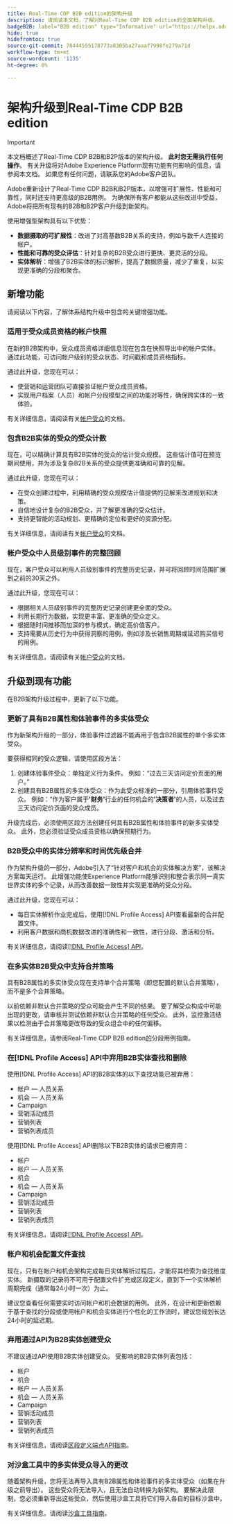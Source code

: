 ```yaml
---
title: Real-Time CDP B2B edition的架构升级
description: 请阅读本文档，了解对Real-Time CDP B2B edition的全面架构升级。
badgeB2B: label="B2B edition" type="Informative" url="https://helpx.adobe.com/legal/product-descriptions/real-time-customer-data-platform-b2b-edition-prime-and-ultimate-packages.html newtab=true"
hide: true
hidefromtoc: true
source-git-commit: 78444555178773a8305ba27aaaf7998fe279a71d
workflow-type: tm+mt
source-wordcount: '1135'
ht-degree: 0%

---
```


# 架构升级到Real-Time CDP B2B edition

>[!IMPORTANT]
>
>本文档概述了Real-Time CDP B2B和B2P版本的架构升级。 **此时您无需执行任何操作**。 有关升级将对Adobe Experience Platform现有功能有何影响的信息，请参阅本文档。 如果您有任何问题，请联系您的Adobe客户团队。

Adobe重新设计了Real-Time CDP B2B和B2P版本，以增强可扩展性、性能和可靠性，同时还支持更高级的B2B用例。 为确保所有客户都能从这些改进中受益，Adobe将把所有现有的B2B和B2P客户升级到新架构。

使用增强型架构具有以下优势：

* **数据摄取的可扩展性**：改进了对高基数B2B关系的支持，例如与数千人连接的帐户。
* **性能和可靠的受众评估**：针对复杂的B2B受众进行更快、更灵活的分段。
* **实体解析**：增强了B2B实体的标识解析，提高了数据质量，减少了重复，以实现更准确的分段和聚合。

## 新增功能

请阅读以下内容，了解体系结构升级中包含的关键增强功能。

### 适用于受众成员资格的帐户快照

在新的B2B架构中，受众成员资格详细信息现在包含在快照导出中的帐户实体。 通过此功能，可访问帐户级别的受众状态、时间戳和成员资格指标。

通过此升级，您现在可以：

* 使营销和运营团队可直接验证帐户受众成员资格。
* 实现用户档案（人员）和帐户分段模型之间的功能对等性，确保跨实体的一致体验。

有关详细信息，请阅读有关[帐户受众](../segmentation/types/account-audiences.md)的文档。

### 包含B2B实体的受众的受众计数

现在，可以精确计算具有B2B实体的受众的估计受众规模。 这些估计值可在预览期间使用，并为涉及复杂B2B关系的受众提供更准确和可靠的见解。

通过此升级，您现在可以：

* 在受众创建过程中，利用精确的受众规模估计值提供的见解来改进规划和决策。
* 自信地设计复杂的B2B受众，并了解更准确的受众估计。
* 支持更智能的活动规划、更精确的定位和更好的资源分配。

有关详细信息，请阅读有关[帐户受众](../segmentation/types/account-audiences.md)的文档。

### 帐户受众中人员级别事件的完整回顾

现在，客户受众可以利用人员级别事件的完整历史记录，并可将回顾时间范围扩展到之前的30天之外。

通过此升级，您现在可以：

* 根据相关人员级别事件的完整历史记录创建更全面的受众。
* 利用长期行为数据，实现更丰富、更准确的受众定义。
* 根据随时间推移而加深的参与模式，确定高价值客户。
* 支持需要从历史行为中获得洞察的用例，例如涉及长销售周期或延迟购买信号的用例。

有关详细信息，请阅读有关[帐户受众](../segmentation/types/account-audiences.md)的文档。

## 升级到现有功能

在B2B架构升级过程中，更新了以下功能。

### 更新了具有B2B属性和体验事件的多实体受众

作为新架构升级的一部分，体验事件过滤器不能再用于包含B2B属性的单个多实体受众。

要获得相同的受众逻辑，请使用区段方法：

1. 创建体验事件受众：单独定义行为条件。 例如：“过去三天访问定价页面的用户。”
2. 创建具有B2B属性的多实体受众：作为此受众标准的一部分，引用体验事件受众。 例如：“作为客户属于&#x200B;**&#39;财务&#39;**&#x200B;行业的任何机会的&#x200B;**&#39;决策者&#39;**&#x200B;的人员，以及过去三天访问定价页面的受众成员。

升级完成后，必须使用区段方法创建任何具有B2B属性和体验事件的新多实体受众。 此外，您必须验证受众成员资格以确保预期行为。

### B2B受众中的实体分辨率和时间优先级合并

作为架构升级的一部分，Adobe引入了“针对客户和机会的实体解决方案”，该解决方案每天运行。 此增强功能使Experience Platform能够识别和整合表示同一真实世界实体的多个记录，从而改善数据一致性并实现更准确的受众分段。

通过此升级，您现在可以：

* 每日实体解析作业完成后，使用[!DNL Profile Access] API查看最新的合并配置文件。
* 利用客户数据和商机数据改进的准确性和一致性，进行分段、激活和分析。

有关详细信息，请阅读[[!DNL Profile Access] API](../profile/api/entities.md)。

### 在多实体B2B受众中支持合并策略

具有B2B属性的多实体受众现在支持单个合并策略（即您配置的默认合并策略），而不是多个合并策略。

以前依赖非默认合并策略的受众可能会产生不同的结果。 要了解受众构成中可能出现的更改，请审核并测试依赖非默认合并策略的任何受众。 此外，监控激活结果以检测由于合并策略更改导致的受众组合中的任何偏移。

有关详细信息，请参阅Real-Time CDP B2B edition[的](./segmentation/b2b.md)分段用例指南。

### 在[!DNL Profile Access] API中弃用B2B实体查找和删除

使用[!DNL Profile Access] API的B2B实体的以下查找功能已被弃用：

* 帐户 — 人员关系
* 机会 — 人员关系
* Campaign
* 营销活动成员
* 营销列表
* 营销列表成员

使用[!DNL Profile Access] API删除以下B2B实体的请求已被弃用：

* 帐户
* 帐户 — 人员关系
* 机会
* 机会 — 人员关系
* Campaign
* 营销活动成员
* 营销列表
* 营销列表成员

有关详细信息，请阅读[[!DNL Profile Access] API](../profile/api/entities.md)。

### 帐户和机会配置文件查找

现在，只有在帐户和机会架构完成每日实体解析过程后，才能将其检索为查找维度实体。 新摄取的记录将不可用于配置文件扩充或区段定义，直到下一个实体解析周期完成（通常每24小时一次）为止。

建议您查看任何需要实时访问帐户和机会数据的用例。 此外，在设计和更新依赖于基于查找的分段或使用帐户和机会实体进行个性化的工作流时，建议您规划长达24小时的延迟期。

### 弃用通过API为B2B实体创建受众

不建议通过API使用B2B实体创建受众。 受影响的B2B实体列表包括：

* 帐户
* 机会
* 帐户 — 人员关系
* 机会 — 人员关系
* Campaign
* 营销活动成员
* 营销列表
* 营销列表成员

有关详细信息，请阅读[区段定义端点API指南](../segmentation/api/segment-definitions.md)。

### 对沙盒工具中的多实体受众导入的更改

随着架构升级，您将无法再导入具有B2B属性和体验事件的多实体受众（如果在升级之前导出）。 这些受众将无法导入，且无法自动转换为新架构。 要解决此限制，您必须重新导出这些受众，然后使用沙盒工具将它们导入各自的目标沙盒中。

有关详细信息，请阅读[沙盒工具指南](../sandboxes/ui/sandbox-tooling.md)。